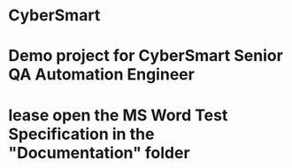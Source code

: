 # CyberSmart
# Demo project for CyberSmart Senior QA Automation Engineer
# lease open the MS Word Test Specification in the "Documentation" folder
